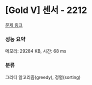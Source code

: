 # [Gold V] 센서 - 2212 

[문제 링크](https://www.acmicpc.net/problem/2212) 

### 성능 요약

메모리: 29284 KB, 시간: 68 ms

### 분류

그리디 알고리즘(greedy), 정렬(sorting)

